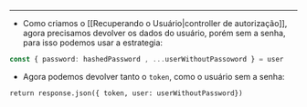 ___
- Como criamos o [[Recuperando o Usuário|controller de autorização]], agora precisamos devolver os dados do usuário, porém sem a senha, para isso podemos usar a estrategia:
```ts
const { password: hashedPassword , ...userWithoutPassoword } = user
```
- Agora podemos devolver tanto o `token`, como o usuário sem a senha:
```Ts
return response.json({ token, user: userWithoutPassword})
```